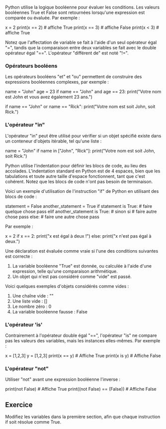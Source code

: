 Python utilise la logique booléenne pour évaluer les conditions. Les valeurs booléennes True et False sont retournées lorsqu'une expression est comparée ou évaluée. Par exemple :

x = 2
print(x == 2) # affiche True
print(x == 3) # affiche False
print(x < 3) # affiche True

Notez que l'affectation de variable se fait à l'aide d'un seul opérateur égal "=", tandis que la comparaison entre deux variables se fait avec le double opérateur égal "==". L'opérateur "différent de" est noté "!=".

### Opérateurs booléens

Les opérateurs booléens "et" et "ou" permettent de construire des expressions booléennes complexes, par exemple :

name = "John"
age = 23
if name == "John" and age == 23:
    print("Votre nom est John et vous avez également 23 ans.")

if name == "John" or name == "Rick":
    print("Votre nom est soit John, soit Rick.")

### L'opérateur "in"

L'opérateur "in" peut être utilisé pour vérifier si un objet spécifié existe dans un conteneur d'objets itérable, tel qu'une liste :

name = "John"
if name in ["John", "Rick"]:
    print("Votre nom est soit John, soit Rick.")

Python utilise l'indentation pour définir les blocs de code, au lieu des accolades. L'indentation standard en Python est de 4 espaces, bien que les tabulations et toute autre taille d'espace fonctionnent, tant que c'est cohérent. Notez que les blocs de code n'ont pas besoin de terminaison.

Voici un exemple d'utilisation de l'instruction "if" de Python en utilisant des blocs de code :

statement = False
another_statement = True
if statement is True:
    # faire quelque chose
    pass
elif another_statement is True: # sinon si
    # faire autre chose
    pass
else:
    # faire une autre chose
    pass

Par exemple :

x = 2
if x == 2:
    print("x est égal à deux !")
else:
    print("x n'est pas égal à deux.")

Une déclaration est évaluée comme vraie si l'une des conditions suivantes est correcte :
1. La variable booléenne "True" est donnée, ou calculée à l'aide d'une expression, telle qu'une comparaison arithmétique.
2. Un objet qui n'est pas considéré comme "vide" est passé.

Voici quelques exemples d'objets considérés comme vides :
1. Une chaîne vide : ""
2. Une liste vide : []
3. Le nombre zéro : 0
4. La variable booléenne fausse : False

### L'opérateur 'is'

Contrairement à l'opérateur double égal "==", l'opérateur "is" ne compare pas les valeurs des variables, mais les instances elles-mêmes. Par exemple :

x = [1,2,3]
y = [1,2,3]
print(x == y) # Affiche True
print(x is y) # Affiche False

### L'opérateur "not"

Utiliser "not" avant une expression booléenne l'inverse :

print(not False) # Affiche True
print((not False) == (False)) # Affiche False

Exercice
--------

Modifiez les variables dans la première section, afin que chaque instruction if soit résolue comme True.